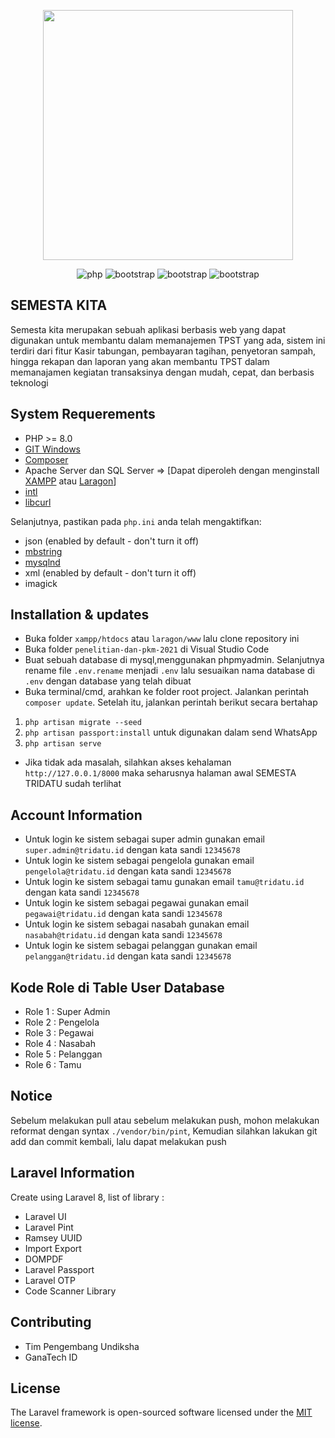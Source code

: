 <p align="center"><a href="https://semestakita.id" target="_blank"><img src="https://email.semestakita.id/icon-text.png" width="400"></a></p>

<p align="center">
<img alt="php" src="https://img.shields.io/badge/PHP-777BB4?style=for-the-badge&logo=php&logoColor=white"> <img alt="bootstrap" src="https://img.shields.io/badge/Bootstrap-563D7C?style=for-the-badge&logo=bootstrap&logoColor=white"> <img alt="bootstrap" src="https://img.shields.io/badge/jQuery-0769AD?style=for-the-badge&logo=jquery&logoColor=white"> <img alt="bootstrap" src="https://img.shields.io/badge/Laravel-FF2D20?style=for-the-badge&logo=laravel&logoColor=white">
</p>

## SEMESTA KITA

Semesta kita merupakan sebuah aplikasi berbasis web yang dapat digunakan untuk membantu dalam memanajemen TPST yang ada, sistem ini terdiri dari fitur Kasir tabungan, pembayaran tagihan, penyetoran sampah, hingga rekapan dan laporan yang akan membantu TPST dalam memanajamen kegiatan transaksinya dengan mudah, cepat, dan berbasis teknologi

## System Requerements

-   PHP >= 8.0
-   [GIT Windows](https://git-scm.com/download/win)
-   [Composer](https://getcomposer.org/download/)
-   Apache Server dan SQL Server => [Dapat diperoleh dengan menginstall [XAMPP](https://www.apachefriends.org/download.html) atau [Laragon](https://laragon.org/download/index.html)]
-   [intl](http://php.net/manual/en/intl.requirements.php)
-   [libcurl](http://php.net/manual/en/curl.requirements.php)

Selanjutnya, pastikan pada `php.ini` anda telah mengaktifkan:

-   json (enabled by default - don't turn it off)
-   [mbstring](http://php.net/manual/en/mbstring.installation.php)
-   [mysqlnd](http://php.net/manual/en/mysqlnd.install.php)
-   xml (enabled by default - don't turn it off)
-   imagick

## Installation & updates

-   Buka folder `xampp/htdocs` atau `laragon/www` lalu clone repository ini
-   Buka folder `penelitian-dan-pkm-2021` di Visual Studio Code
-   Buat sebuah database di mysql,menggunakan phpmyadmin. Selanjutnya rename file `.env.rename` menjadi `.env` lalu sesuaikan nama database di `.env` dengan database yang telah dibuat
-   Buka terminal/cmd, arahkan ke folder root project. Jalankan perintah `composer update`. Setelah itu, jalankan perintah berikut secara bertahap

1. `php artisan migrate --seed`
2. `php artisan passport:install` untuk digunakan dalam send WhatsApp
3. `php artisan serve`

-   Jika tidak ada masalah, silahkan akses kehalaman `http://127.0.0.1/8000` maka seharusnya halaman awal SEMESTA TRIDATU sudah terlihat

## Account Information

-   Untuk login ke sistem sebagai super admin gunakan email `super.admin@tridatu.id` dengan kata sandi `12345678`
-   Untuk login ke sistem sebagai pengelola gunakan email `pengelola@tridatu.id` dengan kata sandi `12345678`
-   Untuk login ke sistem sebagai tamu gunakan email `tamu@tridatu.id` dengan kata sandi `12345678`
-   Untuk login ke sistem sebagai pegawai gunakan email `pegawai@tridatu.id` dengan kata sandi `12345678`
-   Untuk login ke sistem sebagai nasabah gunakan email `nasabah@tridatu.id` dengan kata sandi `12345678`
-   Untuk login ke sistem sebagai pelanggan gunakan email `pelanggan@tridatu.id` dengan kata sandi `12345678`

## Kode Role di Table User Database

-   Role 1 : Super Admin
-   Role 2 : Pengelola
-   Role 3 : Pegawai
-   Role 4 : Nasabah
-   Role 5 : Pelanggan
-   Role 6 : Tamu

## Notice

Sebelum melakukan pull atau sebelum melakukan push, mohon melakukan reformat dengan syntax `./vendor/bin/pint`, Kemudian silahkan lakukan git add dan commit kembali, lalu dapat melakukan push

## Laravel Information

Create using Laravel 8, list of library :

-   Laravel UI
-   Laravel Pint
-   Ramsey UUID
-   Import Export
-   DOMPDF
-   Laravel Passport
-   Laravel OTP
-   Code Scanner Library

## Contributing

-   Tim Pengembang Undiksha
-   GanaTech ID

## License

The Laravel framework is open-sourced software licensed under the [MIT license](https://opensource.org/licenses/MIT).
